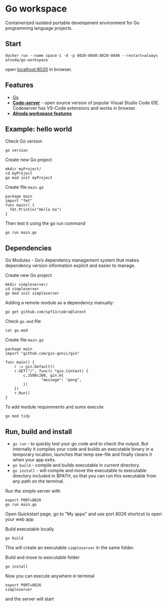 # Go workspace 

Containerized isolated portable development environment for Go programming language projects.

## Start
 
```
docker run --name space-1 -d -p 8020-8040:8020-8040 --restart=always alnoda/go-workspace
```  

open [localhost:8020](http://localhost:8020) in browser.  

## Features

- [Go](https://go.dev/) 
- [**Code-server**](https://github.com/cdr/code-server) - open source version of popular Visual Studio Code IDE. Codeserver has VS-Code extensions and works in browser. 
- [**Alnoda workspace features**](https://docs.alnoda.org/)

## Example: hello world

Check Go version 

```
go version
```

Create new Go project

```
mkdir myProject/
cd myProject
go mod init myProject
```

Create file `main.go`

```
package main
import "fmt"
func main() {
  fmt.Println("Hello Go")
}
```

Then test it using the go run command 

```
go run main.go 
```

## Dependencies

Go Modules - Go’s dependency management system that makes dependency version information explicit and easier to manage.  

Create new Go project

```
mkdir simpleserver/
cd simpleserver
go mod init simpleserver
```

Adding a remote module as a dependency manually:

```
go get github.com/spf13/cobra@latest
```

Check `go.mod` file 

```
cat go.mod
```

Create file `main.go`  

```
package main
import "github.com/gin-gonic/gin"

func main() {
    r := gin.Default()
    r.GET("/", func(c *gin.Context) {
        c.JSON(200, gin.H{
                "message": "pong",
        })
    })
    r.Run() 
}
```

To add module requirements and sums execute

```
go mod tidy
```

## Run, build and install

- `go run` - to quickly test your go code and to check the output. But internally it compiles your code and builds an executable binary in a temporary location, launches that temp exe-file and finally cleans it when your app exits.
- `go build` - compile and builds executable in current directory.
- `go install` - will compile and move the executable to executable directory included in $PATH, so that you can run this executable from any path on the terminal. 

Run the simple server with 

```
export PORT=8026
go run main.go
```

Open Quickstart page, go to "My apps" and use port 8026 shortcut to open your web app

Build executable locally 

```
go build
```

This will create an executable `simpleserver` in the same folder.   

Build and move to executable folder 

```
go install
```

Now you can execute anywhere in terminal 

```
export PORT=8026
simpleserver
```

and the server will start